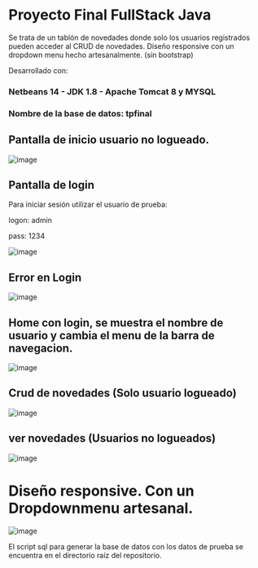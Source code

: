 # Proyecto Final FullStack Java

Se trata de un tablón de novedades donde solo los usuarios registrados pueden acceder al CRUD de novedades.
Diseño responsive con un dropdown menu hecho artesanalmente. (sin bootstrap)

Desarrollado con:
### Netbeans 14 - JDK 1.8 - Apache Tomcat 8 y MYSQL

### Nombre de la base de datos: **tpfinal**

## Pantalla de inicio usuario no logueado.

![image](https://user-images.githubusercontent.com/37666538/208296186-eb04e835-1131-4ed8-858d-0c79048b17a0.png)

## Pantalla de login
Para iniciar sesión utilizar el usuario de prueba: 

logon: admin

pass: 1234

![image](https://user-images.githubusercontent.com/37666538/208296208-717254bc-58d9-4a52-be7c-62076307fbf4.png)

## Error en Login
![image](https://user-images.githubusercontent.com/37666538/208296282-ea5467b1-f1fb-4307-8f21-fb2466a12233.png)

## Home con login, se muestra el nombre de usuario y cambia el menu de la barra de navegacion.
![image](https://user-images.githubusercontent.com/37666538/208296336-f7740056-386f-457c-a84f-fda54d34db51.png)

## Crud de novedades (Solo usuario logueado)
![image](https://user-images.githubusercontent.com/37666538/208296089-1245ef6a-a0b1-41ab-a5f2-8d4178219c0e.png)



## ver novedades (Usuarios no logueados)

![image](https://user-images.githubusercontent.com/37666538/208296059-59899e0c-3cde-4c12-8bc6-04be5d4a7ef1.png)

# Diseño responsive. Con un Dropdownmenu artesanal.

![image](https://user-images.githubusercontent.com/37666538/208299158-62a4b402-9f44-44b8-a2a1-cfdef4d77057.png)

El script sql para generar la base de datos con los datos de prueba se encuentra en el directorio raíz del repositorio.


